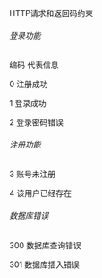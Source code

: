 HTTP请求和返回码约束

###### 登录功能

编码					代表信息

0							注册成功

1							登录成功

2                             登录密码错误

###### 注册功能

3                              账号未注册

4						     该用户已经存在

###### 数据库错误

300                           数据库查询错误

301                           数据库插入错误

